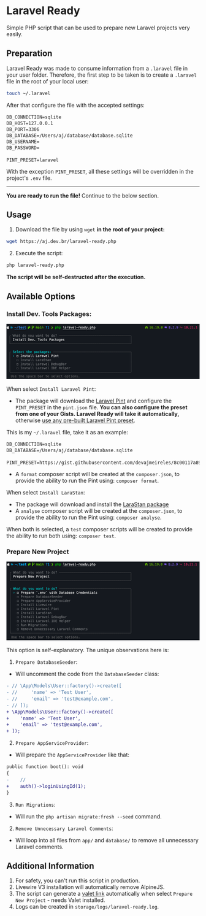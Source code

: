 # Laravel Ready

Simple PHP script that can be used to prepare new Laravel projects very easily.

## Preparation

Laravel Ready was made to consume information from a `.laravel` file in 
your user folder. Therefore, the first step to be taken is to create a `.laravel` 
file in the root of your local user:

```bash
touch ~/.laravel
```

After that configure the file with the accepted settings:

```dotenv
DB_CONNECTION=sqlite
DB_HOST=127.0.0.1
DB_PORT=3306
DB_DATABASE=/Users/aj/database/database.sqlite
DB_USERNAME=
DB_PASSWORD=

PINT_PRESET=laravel
```

With the exception `PINT_PRESET`, all these settings will be overridden in the project's `.env` file.

---

**You are ready to run the file!** Continue to the below section.

## Usage

1. Download the file by using `wget` **in the root of your project:**

```bash
wget https://aj.dev.br/laravel-ready.php
```

2. Execute the script:

```bash
php laravel-ready.php
```

**The script will be self-destructed after the execution.**

## Available Options

### Install Dev. Tools Packages:

<img src="images/dev-tools-packages.png">

When select `Install Laravel Pint`:
- The package will download the [Laravel Pint](https://laravel.com/docs/pint) and configure the `PINT_PRESET` in the `pint.json` file. **You can also configure the preset from one of your Gists. Laravel Ready will take it automatically,** otherwise [use any pre-built Laravel Pint preset](https://laravel.com/docs/10.x/pint#presets).

This is my `~/.laravel` file, take it as an example:
```dotenv
DB_CONNECTION=sqlite
DB_DATABASE=/Users/aj/database/database.sqlite

PINT_PRESET=https://gist.githubusercontent.com/devajmeireles/8c00117a89931c606ba4ebb2b5c58bd3/raw/e193a485029a46ad853aab526a92fd88359c149f/pint.json
```

- A `format` composer script will be created at the `composer.json`, to provide the ability to run the Pint using: `composer format`.

When select `Install LaraStan`:
- The package will download and install the [LaraStan package](https://github.com/nunomaduro/larastan)
- A `analyse` composer script will be created at the `composer.json`, to provide the ability to run the Pint using: `composer analyse`.

When both is selected, a `test` composer scripts will be created to provide the ability to run both using: `composer test`.

### Prepare New Project

<img src="images/prepare-new-project.png">

This option is self-explanatory. The unique observations here is:

1. `Prepare DatabaseSeeder`:
- Will uncomment the code from the `DatabaseSeeder` class:

```diff
- // \App\Models\User::factory()->create([
- //     'name' => 'Test User',
- //     'email' => 'test@example.com',
- // ]);
+ \App\Models\User::factory()->create([
+    'name' => 'Test User',
+    'email' => 'test@example.com',
+ ]);
```

2. `Prepare AppServiceProvider`:
- Will prepare the `AppServiceProvider` like that:
    
```diff
public function boot(): void
{
-    //
+    auth()->loginUsingId(1);
}
```

3. `Run Migrations`:
- Will run the `php artisan migrate:fresh --seed` command.

2. `Remove Unnecessary Laravel Comments`:
- Will loop into all files from `app/` and `database/` to remove all unnecessary Laravel comments.

## Additional Information

1. For safety, you can't run this script in production.
2. Livewire V3 installation will automatically remove AlpineJS.
3. The script can generate a [valet link](https://laravel.com/docs/valet) automatically when select `Prepare New Project` - needs Valet installed.
4. Logs can be created in `storage/logs/laravel-ready.log`.